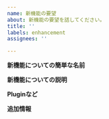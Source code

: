 ```yaml
---
name: 新機能の要望
about: 新機能の要望を話してください。
title: ''
labels: enhancement
assignees: ''

---
```


**新機能についての簡単な名前**

**新機能についての説明**

**Pluginなど**

**追加情報**
